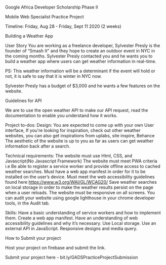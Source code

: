 Google Africa Developer Scholarship Phase II 

Mobile Web Specialist Practice Project

Timeline: Friday, Aug 28 - Friday, Sept 11 2020 (2 weeks)

Building a Weather App

User Story
You are working as a freelance developer, Sylvester Presly is the founder of  “Smash It” and they hope to create an outdoor event in NYC in the coming months. Sylvester Presly contacted you and he wants you to build a weather app where users can get weather information in real-time.

PS: This weather information will be a determinant if the event will hold or not, it is safe to say that it is winter in NYC now.

 Sylvester Presly has a budget of $3,000  and he wants a few features on the website.

Guidelines for API

We are to  use the open weather API to make our API request, read the documentation to enable you understand how it works.

Project to-dos:
Design: 
You are expected to come up with your own User interface,  If you're looking for inspiration, check out other weather websites, you can also get inspirations from uplabs, site inspire, Behance
The aesthetic of the website is up to you as far as users can get weather information back after a search.

Technical requirements:
The website must use Html, CSS, and Javascript(No Javascript Framework)
The website must meet PWA criteria i.e
Be able to register a service worker and provide offline access to cached weather searches.
Must have a web app manifest in order for it to be installed on the user’s device.
Must meet the web accessibility guidelines found here https://www.w3.org/WAI/GL/WCAG20/
Save weather searches on local storage in order to make the weather results persist on the page when a user reloads.
The website must be responsive on all screens.
You can audit your website using google lighthouse in your chrome developer tools, in the Audit tab.

Skills:
Have a basic understanding of service workers and how to implement them.
Create a web app manifest.
Have an understanding of web accessibility guidelines and why it’s necessary.
Use Local storage.
Use an external API in JavaScript.
Responsive designs and media query.


How to Submit your project

Host your project on firebase and submit the link.

Submit your project here - bit.ly/GADSPracticeProjectSubmission